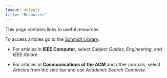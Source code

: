 ```yaml
---
layout: default
title: "Resources"
---
```


This page contains links to useful resources.

To access articles go to the [Schmidt Library](http://library.ycp.edu/>).

-   For articles in **IEEE Computer**, select *Subject Guides*, *Engineering*, and *IEEE Xplore*.

-   For articles in **Communications of the ACM** and other journals, select *Articles* from the side bar and use *Academic Search Complete*.
